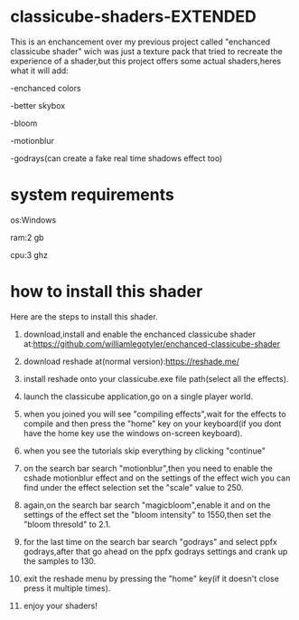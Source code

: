 # classicube-shaders-EXTENDED
This is an enchancement over my previous project called "enchanced classicube shader" wich was just a texture pack that tried to recreate the experience of a shader,but this project offers some actual shaders,heres what it will add:

-enchanced colors

-better skybox

-bloom

-motionblur

-godrays(can create a fake real time shadows effect too)

# system requirements

os:Windows

ram:2 gb

cpu:3 ghz


# how to install this shader
Here are the steps to install this shader.

1) download,install and enable the enchanced classicube shader at:https://github.com/williamlegotyler/enchanced-classicube-shader

2) download reshade at(normal version):https://reshade.me/

3) install reshade onto your classicube.exe file path(select all the effects).

4) launch the classicube application,go on a single player world.

5) when you joined you will see "compiling effects",wait for the effects to compile and then press the "home" key on your keyboard(if you dont have the home key use the windows on-screen keyboard).

6) when you see the tutorials skip everything by clicking "continue"

7) on the search bar search "motionblur",then you need to enable the cshade motionblur effect and on the settings of the effect wich you can find under the effect selection set the "scale" value to 250.

8) again,on the search bar search "magicbloom",enable it and on the settings of the effect set the "bloom intensity" to 1550,then set the "bloom thresold" to 2.1.

9) for the last time on the search bar search "godrays" and select ppfx godrays,after that go ahead on the ppfx godrays settings and crank up the samples to 130.

10) exit the reshade menu by pressing the "home" key(if it doesn't close press it multiple times).

11) enjoy your shaders!
